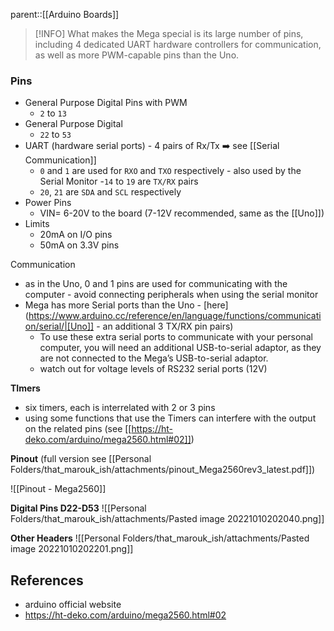 parent::[[Arduino Boards]]

> [!INFO] What makes the Mega special is its large number of pins, including 4 dedicated UART hardware controllers for communication, as well as more PWM-capable pins than the Uno.

### Pins
- General Purpose Digital Pins with PWM
	- `2` to `13`
- General Purpose Digital
	- `22` to `53`
- UART (hardware serial ports) - 4 pairs of Rx/Tx ➡️ see [[Serial Communication]]
	- `0` and `1` are used for `RXO` and `TXO` respectively - also used by the Serial Monitor
	-`14` to `19` are `TX/RX` pairs
	- `20`, `21` are `SDA` and `SCL` respectively 
-  Power Pins
	- VIN= 6-20V to the board (7-12V recommended, same as the [[Uno]])
- Limits
	- 20mA on I/O pins
	- 50mA on 3.3V pins
	
Communication 
- as in the Uno, 0 and 1 pins are used for communicating with the computer - avoid connecting peripherals when using the serial monitor
- Mega has more Serial ports than the Uno -  [here](https://www.arduino.cc/reference/en/language/functions/communication/serial/|[Uno]] - an additional 3 TX/RX pin pairs)
	- To use these extra serial ports to communicate with your personal computer, you will need an additional USB-to-serial adaptor, as they are not connected to the Mega’s USB-to-serial adaptor.
	- watch out for voltage levels of RS232 serial ports (12V)

**TImers**
- six timers, each is interrelated with 2 or 3 pins
- using some functions that use the Timers can interfere with the output on the related pins (see [[https://ht-deko.com/arduino/mega2560.html#02]])

**Pinout** (full version see [[Personal Folders/that_marouk_ish/attachments/pinout_Mega2560rev3_latest.pdf]])

![[Pinout - Mega2560]]

**Digital Pins D22-D53**
![[Personal Folders/that_marouk_ish/attachments/Pasted image 20221010202040.png]]

**Other Headers**
![[Personal Folders/that_marouk_ish/attachments/Pasted image 20221010202201.png]]

## References
- arduino official website
- https://ht-deko.com/arduino/mega2560.html#02